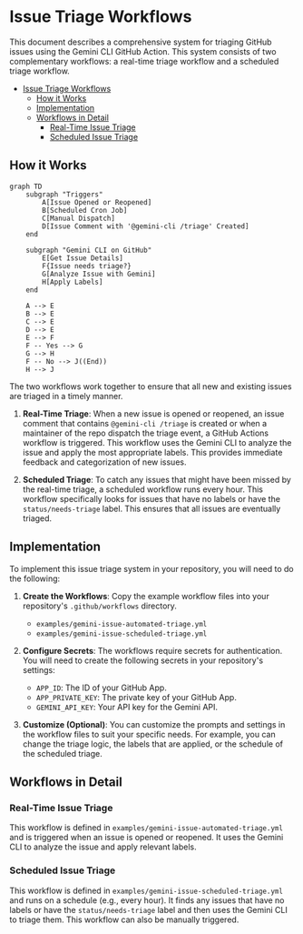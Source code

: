 # Issue Triage Workflows

This document describes a comprehensive system for triaging GitHub issues using the Gemini CLI GitHub Action. This system consists of two complementary workflows: a real-time triage workflow and a scheduled triage workflow.

- [Issue Triage Workflows](#issue-triage-workflows)
  - [How it Works](#how-it-works)
  - [Implementation](#implementation)
  - [Workflows in Detail](#workflows-in-detail)
    - [Real-Time Issue Triage](#real-time-issue-triage)
    - [Scheduled Issue Triage](#scheduled-issue-triage)


## How it Works

```mermaid
graph TD
    subgraph "Triggers"
        A[Issue Opened or Reopened]
        B[Scheduled Cron Job]
        C[Manual Dispatch]
        D[Issue Comment with '@gemini-cli /triage' Created]
    end

    subgraph "Gemini CLI on GitHub"
        E[Get Issue Details]
        F{Issue needs triage?}
        G[Analyze Issue with Gemini]
        H[Apply Labels]
    end

    A --> E
    B --> E
    C --> E
    D --> E
    E --> F
    F -- Yes --> G
    G --> H
    F -- No --> J((End))
    H --> J
```

The two workflows work together to ensure that all new and existing issues are triaged in a timely manner.

1. **Real-Time Triage**: When a new issue is opened or reopened, an issue comment that contains `@gemini-cli /triage` is created or when a maintainer of the repo dispatch the triage event, a GitHub Actions workflow is triggered. This workflow uses the Gemini CLI to analyze the issue and apply the most appropriate labels. This provides immediate feedback and categorization of new issues.

2.  **Scheduled Triage**: To catch any issues that might have been missed by the real-time triage, a scheduled workflow runs every hour. This workflow specifically looks for issues that have no labels or have the `status/needs-triage` label. This ensures that all issues are eventually triaged.

## Implementation

To implement this issue triage system in your repository, you will need to do the following:

1.  **Create the Workflows**: Copy the example workflow files into your repository's `.github/workflows` directory.

    *   `examples/gemini-issue-automated-triage.yml`
    *   `examples/gemini-issue-scheduled-triage.yml`

2.  **Configure Secrets**: The workflows require secrets for authentication. You will need to create the following secrets in your repository's settings:

    *   `APP_ID`: The ID of your GitHub App.
    *   `APP_PRIVATE_KEY`: The private key of your GitHub App.
    *   `GEMINI_API_KEY`: Your API key for the Gemini API.

3.  **Customize (Optional)**: You can customize the prompts and settings in the workflow files to suit your specific needs. For example, you can change the triage logic, the labels that are applied, or the schedule of the scheduled triage.

## Workflows in Detail

### Real-Time Issue Triage

This workflow is defined in `examples/gemini-issue-automated-triage.yml` and is triggered when an issue is opened or reopened. It uses the Gemini CLI to analyze the issue and apply relevant labels.

### Scheduled Issue Triage

This workflow is defined in `examples/gemini-issue-scheduled-triage.yml` and runs on a schedule (e.g., every hour). It finds any issues that have no labels or have the `status/needs-triage` label and then uses the Gemini CLI to triage them. This workflow can also be manually triggered.
